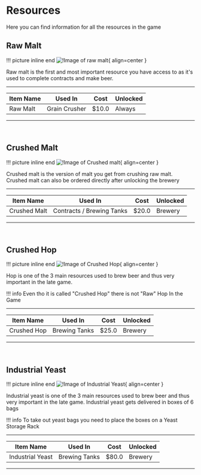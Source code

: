 # Resources

Here you can find information for all the resources in the game


## Raw Malt

!!! picture inline end 
    ![!Image of raw malt](https://imgur.com/KX4ZvT4.png){ align=center }

Raw malt is the first and most important resource you have access to as it's used to complete contracts and make beer.

---

| Item Name | Used In       | Cost  | Unlocked |
|-----------| ------------- | ----- | -------- |
| Raw Malt  | Grain Crusher | $10.0 | Always   |

---

<br>

## Crushed Malt

!!! picture inline end 
    ![!Image of Crushed malt](https://imgur.com/DoONpS1.png){ align=center }

Crushed malt is the version of malt you get from crushing raw malt. Crushed malt can also be ordered directly after unlocking the brewery

---

| Item Name    | Used In                   | Cost  | Unlocked    |
| ------------ |---------------------------|-------|-------------|
| Crushed Malt | Contracts / Brewing Tanks | $20.0 | Brewery |

---

<br>

## Crushed Hop

!!! picture inline end 
    ![!Image of Crushed Hop](https://imgur.com/aOFsIL9.png){ align=center }

Hop is one of the 3 main resources used to brew beer and thus very important in the late game.

!!! info
    Even tho it is called "Crushed Hop" there is not "Raw" Hop In the Game

---

| Item Name   | Used In       | Cost  | Unlocked     |
|-------------|---------------|-------|--------------|
| Crushed Hop | Brewing Tanks | $25.0 | Brewery      |

---

<br>

## Industrial Yeast

!!! picture inline end 
    ![!Image of Industrial Yeast](https://imgur.com/1KtgFO8.png){ align=center }

Industrial yeast is one of the 3 main resources used to brew beer and thus very important in the late game. Industrial yeast gets delivered in boxes of 6 bags

!!! info
    To take out yeast bags you need to place the boxes on a Yeast Storage Rack

---

| Item Name        | Used In       | Cost  | Unlocked     |
|------------------|---------------|-------|--------------|
| Industrial Yeast | Brewing Tanks | $80.0 | Brewery      |

---
